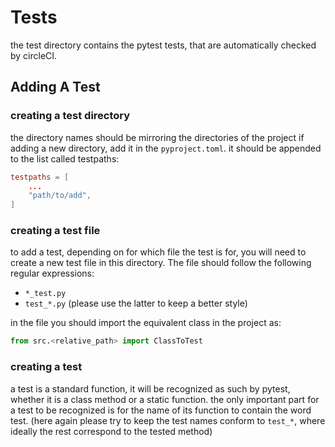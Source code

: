 # Tests
the test directory contains the pytest tests, that are automatically checked by circleCI.

## Adding A Test

### creating a test directory
the directory names should be mirroring the directories of the project
if adding a new directory, add it in the `pyproject.toml`.
it should be appended to the list called testpaths:
```toml
testpaths = [
    ...
    "path/to/add",
]
```

### creating a test file
to add a test, depending on for which file the test is for, you will need to create a new test file in this directory.
The file should follow the following regular expressions:
  - `*_test.py`
  - `test_*.py`
(please use the latter to keep a better style)

in the file you should import the equivalent class in the project as:
```python
from src.<relative_path> import ClassToTest
```

### creating a test
a test is a standard function, it will be recognized as such by pytest, whether it is a class method or a static function.
the only important part for a test to be recognized is for the name of its function to contain the word test.
(here again please try to keep the test names conform to `test_*`, where ideally the rest correspond to the tested method)
